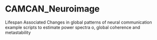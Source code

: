 # CAMCAN_Neuroimage
Lifespan Associated Changes in global patterns of neural communication
example scripts to estimate power spectra o, global coherence and metastability 
